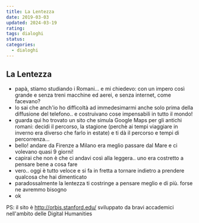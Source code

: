 ```yaml
---
title: La Lentezza
date: 2019-03-03
updated: 2024-03-19
rating: 
tags: dialoghi
status: 
categories:
  - dialoghi
---
```

## La Lentezza

- papà, stiamo studiando i Romani... e mi chiedevo: con un impero così grande e senza treni macchine ed aerei, e senza internet, come facevano?
- lo sai che anch'io ho difficoltà ad immedesimarmi anche solo prima della diffusione del telefono.. e costruivano cose impensabili in tutto il mondo!
- guarda qui ho trovato un sito che simula Google Maps per gli antichi romani: decidi il percorso, la stagione (perchè ai tempi viaggiare in inverno era diverso che farlo in estate) e ti dà il percorso e tempi di percorrenza...
- bello! andare da Firenze a Milano era meglio passare dal Mare e ci volevano quasi 9 giorni!
- capirai che non è che ci andavi così alla leggera.. uno era costretto a pensare bene a cosa fare
- vero.. oggi è tutto veloce e si fa in fretta a tornare indietro a prendere qualcosa che hai dimenticato
- paradossalmente la lentezza ti costringe a pensare meglio e di più. forse ne avremmo bisogno
- ok

PS: il sito è http://orbis.stanford.edu/ sviluppato da bravi accademici nell'ambito delle Digital Humanities
